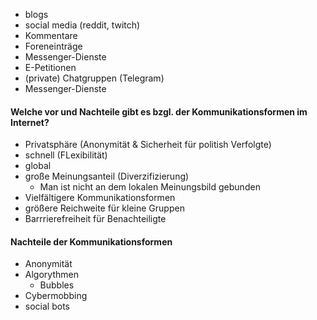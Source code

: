 - blogs 
- social media (reddit, twitch)
- Kommentare 
- Foreneinträge 
- Messenger-Dienste 
- E-Petitionen 
- (private) Chatgruppen (Telegram)
- Messenger-Dienste 

#### Welche vor und Nachteile gibt es bzgl. der Kommunikationsformen im Internet? 

- Privatsphäre (Anonymität & Sicherheit für politish Verfolgte)
- schnell (FLexibilität)
- global 
- große Meinungsanteil (Diverzifizierung) 
	- Man ist nicht an dem lokalen Meinungsbild gebunden 
- Vielfältigere Kommunikationsformen
- größere Reichweite für kleine Gruppen 
- Barrrierefreiheit für Benachteiligte


#### Nachteile der Kommunikationsformen 

- Anonymität
- Algorythmen
	- Bubbles 
- Cybermobbing 
- social bots


